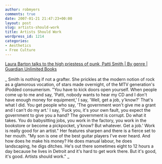 ```yaml
---
author: robmyers
comments: true
date: 2007-01-21 21:47:23+00:00
layout: post
slug: artists-should-work
title: Artists Should Work
wordpress_id: 1214
categories:
- Aesthetics
- Free Culture
---
```


[Laura Barton talks to the high priestess of punk, Patti Smith | By genre | Guardian Unlimited Books  
](http://books.guardian.co.uk/poetry/features/0,,1994304,00.html)  
_ Smith is nothing if not a grafter. She prickles at the modern notion of rock as a glamorous vocation, of stars made overnight, of the MTV generation's iPodded consumerism. "You have to kick doors open yourself. When people come up to me and say, 'Patti, nobody wants to hear my CD and I don't have enough money for equipment,' I say, 'Well, get a job, y'know?' That's what I did. You get people who say, 'The government won't give me a grant and I can't do my art.' I say, 'Fuck you, it's your own fault, you expect the government to give you a hand? The government is corrupt. Do what it takes. You do babysitting jobs, you work in the factory, you work in the bookstore or become a pickpocket, y'know? But whatever. Get a job.' Work is really good for an artist." Her features sharpen and there is a fierce set to her mouth. "My son is one of the best guitar players I've ever heard. And how does he make his money? He does manual labour, he does landscaping, he digs ditches. He's out there sometimes eight to 12 hours a day because he lives in Detroit and it's hard to get work there. But it's good, it's good. Artists should work." _  


